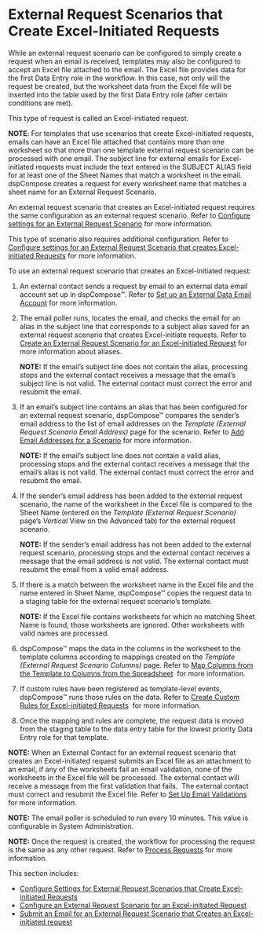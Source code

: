 # External Request Scenarios that Create Excel-Initiated Requests

While an external request scenario can be configured to simply create a
request when an email is received, templates may also be configured to
accept an Excel file attached to the email. The Excel file provides data
for the first Data Entry role in the workflow. In this case, not only
will the request be created, but the worksheet data from the Excel file
will be inserted into the table used by the first Data Entry role (after
certain conditions are met).

This type of request is called an Excel-initiated request.

<span style="font-weight: bold;">NOTE</span>: For templates that use
scenarios that create Excel-initiated requests, emails can have an Excel
file attached that contains more than one worksheet so that more than
one template external request scenario can be processed with one email.
The subject line for external emails for Excel-initiated requests must
include the text entered in the SUBJECT ALIAS field for at least one of
the Sheet Names that match a worksheet in the email. dspCompose creates
a request for every worksheet name that matches a sheet name for an
External Request Scenario.

An external request scenario that creates an Excel-initiated request
requires the same configuration as an external request scenario. Refer
to [Configure settings for an External Request
Scenario](Configure_Settings_External_Rqst_Scenarios_that_Create_Excel.htm)
for more information.

This type of scenario also requires additional configuration. Refer to
[Configure settings for an External Request Scenario that creates
Excel-initiated
Requests](Configure_Settings_External_Rqst_Scenarios_that_Create_Excel.htm)
for more information.

To use an external request scenario that creates an Excel-initiated
request:

1.  An external contact sends a request by email to an external data
    email account set up in dspCompose™. Refer to [Set up an External
    Data Email
    Account](../Config/Set_up_an_External_Data_Email_Account.htm) for
    more information.

2.  The email poller runs, locates the email, and checks the email for
    an alias in the subject line that corresponds to a subject alias
    saved for an external request scenario that creates Excel-initiate
    requests. Refer to [Create an External Request Scenario for an
    Excel-initiated
    Request](Create_an_External_Request_Scenario_for_an_Excel_Initiated_Requestel.htm)
    for more information about aliases.
    
    **NOTE:** If the email’s subject line does not contain the alias,
    processing stops and the external contact receives a message that
    the email’s subject line is not valid. The external contact must
    correct the error and resubmit the email.

3.  If an email’s subject line contains an alias that has been
    configured for an external request scenario, dspCompose™ compares
    the sender’s email address to the list of email addresses on the
    *Template (External Request Scenario Email Address)* page for the
    scenario. Refer to [Add Email Addresses for a
    Scenario](Add_Email_Addresses_for_a_Scenario.htm) for more
    information.
    
    **NOTE:** If the email’s subject line does not contain a valid
    alias, processing stops and the external contact receives a message
    that the email’s alias is not valid. The external contact must
    correct the error and resubmit the email.

4.  If the sender’s email address has been added to the external request
    scenario, the name of the worksheet in the Excel file is compared to
    the Sheet Name (entered on the *Template (External Request
    Scenario)* page’s *Vertical* View on the Advanced tab) for the
    external request scenario.
    
    **NOTE:** If the sender’s email address has not been added to the
    external request scenario, processing stops and the external contact
    receives a message that the email address is not valid. The external
    contact must resubmit the email from a valid email address.

5.  If there is a match between the worksheet name in the Excel file and
    the name entered in Sheet Name, dspCompose™ copies the request data
    to a staging table for the external request scenario’s template.
    
    **NOTE:** If the Excel file contains worksheets for which no
    matching Sheet Name is found, those worksheets are ignored. Other
    worksheets with valid names are processed.

6.  dspCompose™ maps the data in the columns in the worksheet to the
    template columns according to mappings created on the *Template
    (External Request Scenario Columns)* page. Refer to [Map Columns
    from the Template to Columns from the
    Spreadsheet](../../../Migration/Map/Use_Cases/Map_Columns_Template_to_Sprdsht.htm)
     for more information.

7.  If custom rules have been registered as template-level events,
    dspCompose™ runs those rules on the data. Refer to [Create Custom
    Rules for Excel-initiated
    Requests](Create_Custom_Rules_for_Excel_Initiated_Requests.htm)  for
    more information.

8.  Once the mapping and rules are complete, the request data is moved
    from the staging table to the data entry table for the lowest
    priority Data Entry role for that template.

**NOTE:** When an External Contact for an external request scenario that
creates an Excel-initiated request submits an Excel file as an
attachment to an email, if any of the worksheets fail an email
validation, none of the worksheets in the Excel file will be processed.
The external contact will receive a message from the first validation
that fails.<span> </span> The external contact must correct and resubmit
the Excel file. Refer to [Set Up Email
Validations](Set_up_Email_Validations.htm) for more information.

**NOTE:** The email poller is scheduled to run every 10 minutes. This
value is configurable in System Administration.

**NOTE:** Once the request is created, the workflow for processing the
request is the same as any other request. Refer to [Process
Requests](Process_Requests.htm) for more information.

This section includes:

  - [Configure Settings for External Request Scenarios that Create
    Excel-initiated
    Requests](Configure_Settings_External_Rqst_Scenarios_that_Create_Excel.htm)
  - [Configure an External Request Scenario for an Excel-initiated
    Request](Configure_External_Rqst_Scenario_for_Excel_Initiated_Request.htm)
  - [Submit an Email for an External Request Scenario that Creates an
    Excel-initiated request](Submit_Email_External_Reqst_Scenario.htm)
